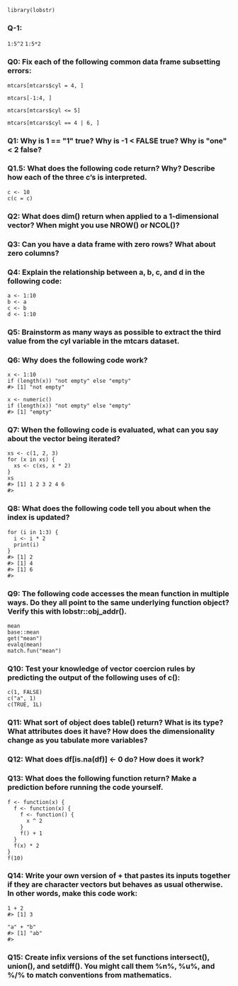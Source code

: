 `library(lobstr) 	`

### Q-1:
`1:5^2`
`1:5*2`

### Q0: Fix each of the following common data frame subsetting errors:

`mtcars[mtcars$cyl = 4, ]`

`mtcars[-1:4, ]`

`mtcars[mtcars$cyl <= 5]`

`mtcars[mtcars$cyl == 4 | 6, ]`

### Q1: Why is 1 == "1" true? Why is -1 < FALSE true? Why is "one" < 2 false?

### Q1.5: What does the following code return? Why? Describe how each of the three c’s is interpreted.
```
c <- 10
c(c = c)
```

### Q2: What does dim() return when applied to a 1-dimensional vector? When might you use NROW() or NCOL()?

### Q3: Can you have a data frame with zero rows? What about zero columns?

### Q4: Explain the relationship between a, b, c, and d in the following code:

```
a <- 1:10
b <- a
c <- b
d <- 1:10
```

### Q5: Brainstorm as many ways as possible to extract the third value from the cyl variable in the mtcars dataset.


### Q6: Why does the following code work?

```
x <- 1:10
if (length(x)) "not empty" else "empty"
#> [1] "not empty"
```
```
x <- numeric()
if (length(x)) "not empty" else "empty"
#> [1] "empty"
```


### Q7: When the following code is evaluated, what can you say about the vector being iterated?

```
xs <- c(1, 2, 3)
for (x in xs) {
  xs <- c(xs, x * 2)
}
xs
#> [1] 1 2 3 2 4 6
#> 
```

### Q8: What does the following code tell you about when the index is updated?

```
for (i in 1:3) {
  i <- i * 2
  print(i) 
}
#> [1] 2
#> [1] 4
#> [1] 6
#> 
```

###  Q9: The following code accesses the mean function in multiple ways. Do they all point to the same underlying function object? Verify this with lobstr::obj_addr().

```
mean
base::mean
get("mean")
evalq(mean)
match.fun("mean")
```

### Q10: Test your knowledge of vector coercion rules by predicting the output of the following uses of c():

```
c(1, FALSE)      
c("a", 1)        
c(TRUE, 1L)      
```

### Q11: What sort of object does table() return? What is its type? What attributes does it have? How does the dimensionality change as you tabulate more variables?

### Q12:  What does df[is.na(df)] <- 0 do? How does it work?

### Q13: What does the following function return? Make a prediction before running the code yourself.

```
f <- function(x) {
  f <- function(x) {
    f <- function() {
      x ^ 2
    }
    f() + 1
  }
  f(x) * 2
}
f(10)
```

### Q14: Write your own version of + that pastes its inputs together if they are character vectors but behaves as usual otherwise. In other words, make this code work:

```
1 + 2
#> [1] 3

"a" + "b"
#> [1] "ab"
#> 
```

### Q15: Create infix versions of the set functions intersect(), union(), and setdiff(). You might call them %n%, %u%, and %/% to match conventions from mathematics.




